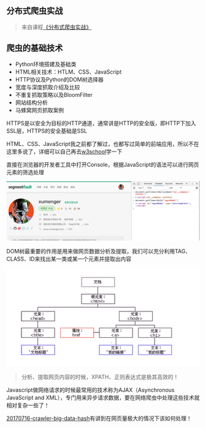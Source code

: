 ## 分布式爬虫实战

>来自课程[《分布式爬虫实战》](http://www.chinahadoop.cn/course/944)

## 爬虫的基础技术

* Python环境搭建及基础类
* HTML相关技术：HTLM、CSS、JavaScript
* HTTP协议及Python的DOM树选择器
* 宽度与深度抓取介绍及比较
* 不重复抓取策略以及BloomFilter
* 网站结构分析
* 马蜂窝网页抓取案例

HTTPS是以安全为目标的HTTP通道，通常讲是HTTP的安全版，即HTTP下加入SSL层，HTTPS的安全基础是SSL

HTML、CSS、JavaScript我之前都了解过，也都写过简单的前端应用，所以不在这里多说了，详细可以自己再去[w3school](http://www.w3school.com.cn/)学一下

直接在浏览器的开发者工具中打开Console，根据JavaScript的语法可以进行网页元素的筛选处理

![image](./image/01.png)

DOM树最重要的作用是用来做网页数据分析及提取，我们可以充分利用TAG、CLASS、ID来找出某一类或某一个元素并提取出内容

![image](./image/02.png)

>分析、提取网页内容的时候，XPATH、正则表达式是极其高效的！

Javascript做网络请求的时候最常用的技术称为AJAX（Asynchronous JavaScript and XML），专门用来异步请求数据，要在网络爬虫中处理这些技术就相对复杂一些了！

[20170716-crawler-big-data-hash](https://github.com/HackerLaboratory/_Laboratory/tree/master/_Idea/_Document)有讲到在网页量极大的情况下该如何处理！

## 



